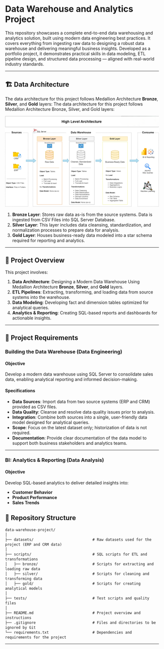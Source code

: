 
# Data Warehouse and Analytics Project

This repository showcases a complete end-to-end data warehousing and analytics solution, built using modern data engineering best practices. It covers everything from ingesting raw data to designing a robust data warehouse and delivering meaningful business insights.
Developed as a portfolio project, it demonstrates practical skills in data modeling, ETL pipeline design, and structured data processing — aligned with real-world industry standards.

---
## 🏗️ Data Architecture

The data architecture for this project follows Medallion Architecture **Bronze**, **Silver**, and **Gold** layers:
The data architecture for this project follows Medallion Architecture Bronze, Silver, and Gold layers:

![Data Architecture](data_architecture.png)


1. **Bronze Layer**: Stores raw data as-is from the source systems. Data is ingested from CSV Files into SQL Server Database.
2. **Silver Layer**: This layer includes data cleansing, standardization, and normalization processes to prepare data for analysis.
3. **Gold Layer**: Houses business-ready data modeled into a star schema required for reporting and analytics.

---
## 📖 Project Overview

This project involves:

1. **Data Architecture**: Designing a Modern Data Warehouse Using Medallion Architecture **Bronze**, **Silver**, and **Gold** layers.
2. **ETL Pipelines**: Extracting, transforming, and loading data from source systems into the warehouse.
3. **Data Modeling**: Developing fact and dimension tables optimized for analytical queries.
4. **Analytics & Reporting**: Creating SQL-based reports and dashboards for actionable insights.

---

## 🚀 Project Requirements

### Building the Data Warehouse (Data Engineering)

#### Objective
Develop a modern data warehouse using SQL Server to consolidate sales data, enabling analytical reporting and informed decision-making.

#### Specifications
- **Data Sources**: Import data from two source systems (ERP and CRM) provided as CSV files.
- **Data Quality**: Cleanse and resolve data quality issues prior to analysis.
- **Integration**: Combine both sources into a single, user-friendly data model designed for analytical queries.
- **Scope**: Focus on the latest dataset only; historization of data is not required.
- **Documentation**: Provide clear documentation of the data model to support both business stakeholders and analytics teams.

---

### BI: Analytics & Reporting (Data Analysis)

#### Objective
Develop SQL-based analytics to deliver detailed insights into:
- **Customer Behavior**
- **Product Performance**
- **Sales Trends**


## 📂 Repository Structure
```
data-warehouse-project/
│
├── datasets/                           # Raw datasets used for the project (ERP and CRM data)
│
├── scripts/                            # SQL scripts for ETL and transformations
│   ├── bronze/                         # Scripts for extracting and loading raw data
│   ├── silver/                         # Scripts for cleaning and transforming data
│   ├── gold/                           # Scripts for creating analytical models
│
├── tests/                              # Test scripts and quality files
│
├── README.md                           # Project overview and instructions
├── .gitignore                          # Files and directories to be ignored by Git
└── requirements.txt                    # Dependencies and requirements for the project
```
---

